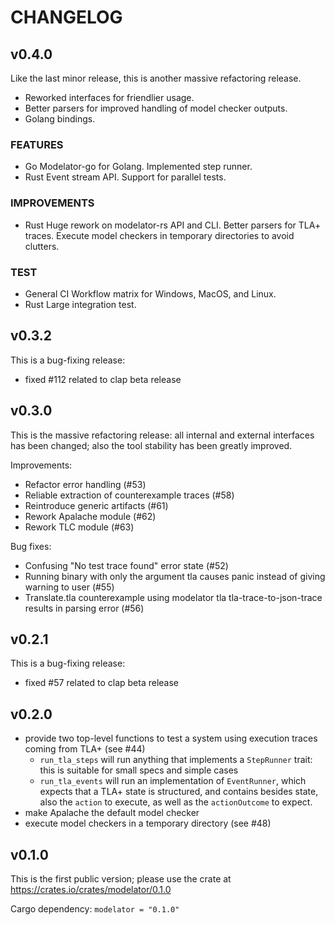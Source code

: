 # CHANGELOG

## v0.4.0

Like the last minor release, this is another massive refactoring release.
- Reworked interfaces for friendlier usage.
- Better parsers for improved handling of model checker outputs.
- Golang bindings.

### FEATURES

- Go
    Modelator-go for Golang.
    Implemented step runner.
- Rust
    Event stream API.
    Support for parallel tests.

### IMPROVEMENTS

- Rust
    Huge rework on modelator-rs API and CLI.
    Better parsers for TLA+ traces.
    Execute model checkers in temporary directories to avoid clutters.

### TEST

- General
    CI Workflow matrix for Windows, MacOS, and Linux.
- Rust
    Large integration test.

## v0.3.2

This is a bug-fixing release:
 - fixed #112 related to clap beta release

## v0.3.0

This is the massive refactoring release: all internal and external interfaces has been changed; also the tool stability has been greatly improved.

Improvements:
 - Refactor error handling (#53)
 - Reliable extraction of counterexample traces (#58)
 - Reintroduce generic artifacts (#61)
 - Rework Apalache module (#62)
 - Rework TLC module (#63)

Bug fixes:
 - Confusing "No test trace found" error state (#52)
 - Running binary with only the argument tla causes panic instead of giving warning to user (#55)
 - Translate.tla counterexample using modelator tla tla-trace-to-json-trace <filename> results in parsing error (#56)

## v0.2.1

This is a bug-fixing release:
 - fixed #57 related to clap beta release

## v0.2.0

* provide two top-level functions to test a system using execution traces coming from TLA+ (see #44)
  - `run_tla_steps` will run anything that implements a `StepRunner` trait: this is suitable for small specs and simple cases
  - `run_tla_events` will run an implementation of `EventRunner`, which expects that a TLA+ state is structured, and contains besides state, also the `action` to execute, as well as the `actionOutcome` to expect.
* make Apalache the default model checker
* execute model checkers in a temporary directory (see #48)

## v0.1.0

This is the first public version; please use the crate at https://crates.io/crates/modelator/0.1.0

Cargo dependency: `modelator = "0.1.0"`

